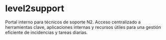 # level2support
Portal interno para técnicos de soporte N2. Acceso centralizado a herramientas clave, aplicaciones internas y recursos útiles para una gestión eficiente de incidencias y tareas diarias.
